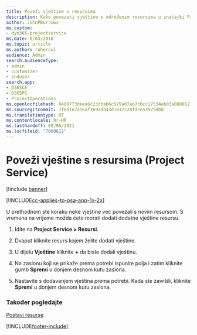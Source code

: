 ```yaml
---
title: Poveži vještine s resursima
description: Kako povezati vještine s određenim resursima u značajki Project Service
author: JohnPBurrows
ms.custom:
- dyn365-projectservice
ms.date: 8/03/2018
ms.topic: article
ms.author: ruhercul
audience: Admin
search.audienceType:
- admin
- customizer
- enduser
search.app:
- D365CE
- D365PS
- ProjectOperations
ms.openlocfilehash: 0488773deea6c23dbab6c579a07ab7cbcc17534eb83a8888121160865cfd2706
ms.sourcegitcommit: 7f8d1e7a16af769adb43d1877c28fdce53975db8
ms.translationtype: HT
ms.contentlocale: hr-HR
ms.lasthandoff: 08/06/2021
ms.locfileid: "7000612"
---
```

# <a name="associate-skills-with-resources-project-service"></a>Poveži vještine s resursima (Project Service)

[!include [banner](../includes/psa-now-project-operations.md)]

[!INCLUDE[cc-applies-to-psa-app-1x-2x](../includes/cc-applies-to-psa-app-1x-2x.md)]

U prethodnom ste koraku neke vještine već povezali s novim resursom. S vremena na vrijeme možda ćete morati dodati dodatne vještine resursu.  
  
1.  Idite na **Project Service > Resursi**.  
  
2.  Dvaput kliknite resurs kojem želite dodati vještine.  
  
3.  U dijelu **Vještine** kliknite **+** da biste dodali vještinu.  
  
4.  Na zaslonu koji se prikaže prema potrebi ispunite polja i zatim kliknite gumb **Spremi** u donjem desnom kutu zaslona.  
  
5.  Nastavite s dodavanjem vještina prema potrebi. Kada ste završili, kliknite **Spremi** u donjem desnom kutu zaslona.  
  
### <a name="see-also"></a>Također pogledajte  
 [Postavi resurse](../psa/set-up-resources.md)


[!INCLUDE[footer-include](../includes/footer-banner.md)]